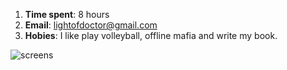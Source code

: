 1. **Time spent**: 8 hours
2. **Email**: lightofdoctor@gmail.com
3. **Hobies**: I like play volleyball, offline mafia and write my book.

![screens](https://github.com/LightofDoctor/TestRepository/assets/48257431/b27fd71b-36c7-41d1-8b3b-623c41bd2216)

